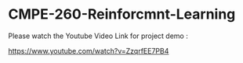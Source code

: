 # CMPE-260-Reinforcmnt-Learning

Please watch the Youtube Video Link for project demo :

https://www.youtube.com/watch?v=ZzqrfEE7PB4
